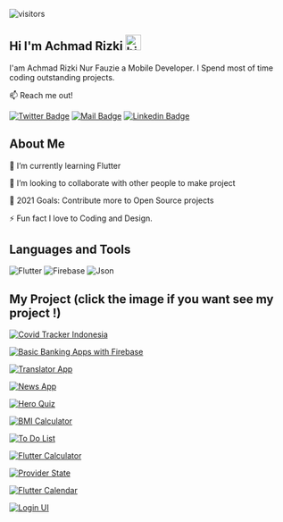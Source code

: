 ![visitors](https://visitor-badge.glitch.me/badge?page_id=achmadrizkin.achmadrizkin)
## Hi I'm Achmad Rizki <img src="https://user-images.githubusercontent.com/1303154/88677602-1635ba80-d120-11ea-84d8-d263ba5fc3c0.gif" width="28px" alt="hi">

I'am Achmad Rizki Nur Fauzie a Mobile Developer. I Spend most of time coding outstanding projects.

:mailbox: Reach me out!

[![Twitter Badge](https://img.shields.io/badge/-@arizkinf-1ca0f1?style=flat&labelColor=1ca0f1&logo=twitter&logoColor=white&link=https://twitter.com/Ipenywis)](https://twitter.com/arizkinf) [![Mail Badge](https://img.shields.io/badge/-@arizki.nf02@gmail.com-c0392b?style=flat&labelColor=c0392b&logo=gmail&logoColor=white)](mailto:arizki.nf02@gmail.com) [![Linkedin Badge](https://img.shields.io/badge/-Achmad_Rizki_Nur_Fauzie-0e76a8?style=flat&labelColor=0e76a8&logo=linkedin&logoColor=white)](https://www.linkedin.com/in/achmad-rizki-nur-fauzie-a2a7021b3/)

## About Me
🌱 I’m currently learning Flutter

👯 I’m looking to collaborate with other people to make project

🥅 2021 Goals: Contribute more to Open Source projects

⚡ Fun fact I love to Coding and Design.

## Languages and Tools
![Flutter](https://img.shields.io/badge/-Flutter-61DBFB?style=for-the-badge&labelColor=white&logo=flutter&logoColor=61DBFB) ![Firebase](https://img.shields.io/badge/-Firebase-FFFF00?style=for-the-badge&labelColor=white&logo=firebase&logoColor=FFFF00) ![Json](https://img.shields.io/badge/-Json-0000FF?style=for-the-badge&labelColor=white&logo=json&logoColor=0000FF)

## My Project (click the image if you want see my project !)

[![Covid Tracker Indonesia](https://user-images.githubusercontent.com/75843138/104833077-b1863c00-58c8-11eb-9eda-f607f494e6c0.jpeg)](https://github.com/achmadrizkin/covid_tracker_indonesia_app)

[![Basic Banking Apps with Firebase](https://user-images.githubusercontent.com/75843138/107842661-93442b00-6df7-11eb-90b1-b1b19d173ab7.jpeg)](https://github.com/achmadrizkin/flutter_basic_banking_app)

[![Translator App](https://user-images.githubusercontent.com/75843138/106375246-31c69a00-63bd-11eb-9a43-94405ebcd27b.png)](https://github.com/achmadrizkin/flutter_translator_app)

[![News App](https://user-images.githubusercontent.com/75843138/105431307-eeb34b00-5c87-11eb-8f3f-0f52d8e5c07a.png)](https://github.com/achmadrizkin/flutter_news_app)

[![Hero Quiz](https://user-images.githubusercontent.com/75843138/102559265-02581880-4102-11eb-993a-7874adc2661d.png)](https://github.com/achmadrizkin/flutter_hero_quiz)

[![BMI Calculator](https://user-images.githubusercontent.com/75843138/105481954-4e3a4680-5cda-11eb-9799-e9ea3546284d.png)](https://github.com/achmadrizkin/flutter_bmi_calculator_app)

[![To Do List](https://user-images.githubusercontent.com/75843138/103450700-8b6b7400-4cec-11eb-8ba8-bc92f2efae75.png)](https://github.com/achmadrizkin/flutter_todo_list)

[![Flutter Calculator](https://user-images.githubusercontent.com/75843138/104084153-9b98cb80-5277-11eb-90f1-c555f0065722.png)](https://github.com/achmadrizkin/flutter_calculator)

[![Provider State](https://user-images.githubusercontent.com/75843138/103117016-2d5ee100-469b-11eb-88ab-350a18460bed.png)](https://github.com/achmadrizkin/flutter_switch_animation)

[![Flutter Calendar](https://user-images.githubusercontent.com/75843138/102004640-2bb12700-3d45-11eb-8afa-78242cad394c.png)](https://github.com/achmadrizkin/flutter_calendar) 

[![Login UI](https://user-images.githubusercontent.com/75843138/102014151-2ecd0700-3d87-11eb-96a4-6efb377065ae.jpeg)](https://github.com/achmadrizkin/flutter_loginUI)

